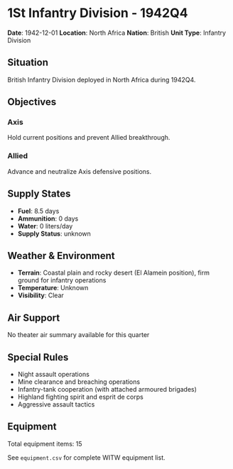 # 1St Infantry Division - 1942Q4

**Date**: 1942-12-01
**Location**: North Africa
**Nation**: British
**Unit Type**: Infantry Division

## Situation

British Infantry Division deployed in North Africa during 1942Q4.

## Objectives

### Axis
Hold current positions and prevent Allied breakthrough.

### Allied
Advance and neutralize Axis defensive positions.

## Supply States

- **Fuel**: 8.5 days
- **Ammunition**: 0 days
- **Water**: 0 liters/day
- **Supply Status**: unknown

## Weather & Environment

- **Terrain**: Coastal plain and rocky desert (El Alamein position), firm ground for infantry operations
- **Temperature**: Unknown
- **Visibility**: Clear

## Air Support

No theater air summary available for this quarter

## Special Rules

- Night assault operations
- Mine clearance and breaching operations
- Infantry-tank cooperation (with attached armoured brigades)
- Highland fighting spirit and esprit de corps
- Aggressive assault tactics

## Equipment

Total equipment items: 15

See `equipment.csv` for complete WITW equipment list.
